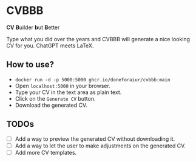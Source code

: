 # CVBBB

**CV** **B**uilder **b**ut **B**etter

Type what you did over the years and CVBBB will generate a nice looking CV for you. ChatGPT meets LaTeX.

## How to use?
- `docker run -d -p 5000:5000 ghcr.io/doneforaiur/cvbbb:main`
- Open `localhost:5000` in your browser.
- Type your CV in the text area as plain text.
- Click on the `Generate CV` button.
- Download the generated CV.


## TODOs

- [ ] Add a way to preview the generated CV without downloading it.
- [ ] Add a way to let the user to make adjustments on the generated CV.
- [ ] Add more CV templates.
